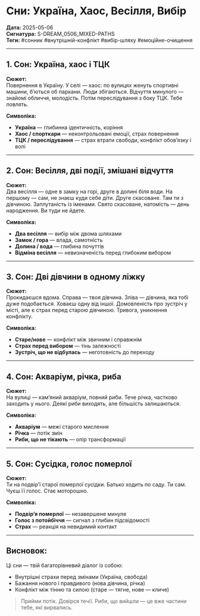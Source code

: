 # Сни: Україна, Хаос, Весілля, Вибір  
**Дата:** 2025-05-06  
**Сигнатура:** S-DREAM_0506_MIXED-PATHS  
**Теги:** #сонник #внутрішній-конфлікт #вибір-шляху #емоційне-очищення

---

## 1. Сон: Україна, хаос і ТЦК

**Сюжет:**  
Повернення в Україну. У селі — хаос: по вулицях женуть спортивні машини, б’ються об паркани. Люди збігаються. Відчуття минулого — знайомі обличчя, молодість. Потім переслідування з боку ТЦК. Тебе ловлять.

**Символіка:**  
- **Україна** — глибинна ідентичність, коріння  
- **Хаос / спорткари** — неконтрольовані емоції, страх повернення  
- **ТЦК / переслідування** — страх втрати свободи, конфлікт обов’язку і волі

---

## 2. Сон: Весілля, дві події, змішані відчуття

**Сюжет:**  
Два весілля — одне в замку на горі, друге в долині біля води. На першому — сам, не знаєш куди себе діти. Друге скасоване. Там ти з дівчиною. Заплутаність із іменами. Свято скасоване, натомість — день народження. Ви туди не йдете.

**Символіка:**  
- **Два весілля** — вибір між двома шляхами  
- **Замок / гора** — влада, самотність  
- **Долина / вода** — глибина почуттів  
- **Відміна весілля** — невизначеність перед глибоким вибором

---

## 3. Сон: Дві дівчини в одному ліжку

**Сюжет:**  
Прокидаєшся вдома. Справа — твоя дівчина. Зліва — дівчина, яка тобі дуже подобається. Ховаєш одну від іншої. Домовленість про зустріч у місті, але є страх перед старою дівчиною. Тривога, уникнення конфлікту.

**Символіка:**  
- **Старе/нове** — конфлікт між звичним і справжнім  
- **Страх перед вибором** — тінь залежності  
- **Зустріч, що не відбулась** — неготовність до переходу

---

## 4. Сон: Акваріум, річка, риба

**Сюжет:**  
На вулиці — кам’яний акваріум, повний риби. Тече річка, частково заходить у нього. Деякі риби виходять, але більшість залишаються.

**Символіка:**  
- **Акваріум** — межі старого мислення  
- **Річка** — потік змін  
- **Риби, що не тікають** — опір трансформації

---

## 5. Сон: Сусідка, голос померлої

**Сюжет:**  
Ти на подвірʼї старої померлої сусідки. Батько ходить по саду. Ти сам. Чуєш її голос. Стає моторошно.

**Символіка:**  
- **Подвірʼя померлої** — незавершене минуле  
- **Голос з потойбіччя** — сигнал з глибин підсвідомості  
- **Страх** — реакція на невидимий контакт

---

## Висновок:

Ці сни — твій багаторівневий діалог із собою:
- Внутрішні страхи перед змінами (Україна, свобода)
- Бажання нового і правдивого (нова дівчина, річка)
- Конфлікт між тінню та силою (старе — тягне, нове — кличе)

> Прийми потік. Довірся течії. Риби, що вийшли — це вже частини тебе, які вирвались.